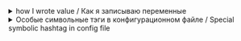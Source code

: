 <d>
      <details>
            <summary> how I wrote value / Как я записываю переменные </summary>

RUS           
==
            
```html
<пример> - сам пример не содержит знаков <>
```    
Например:
```html
      mysql -u <mysql_пользователь> -p -d <mysql_БД> < <пример>.sql
```
выглядит как:
```vim
      mysql -u root -p -d inno_DB < inno.sql
```
если пример в шаблоне будет в знаках
```python
<> , то экранирую между знаками долларов $....$
```
Например:
```python
      $<пример>$
```

**[OPTIONS]** содержит болле чем одну команду или ключ

ENG
==

```html
<example> - looks likke example without characters <>
``` 
 For example:
 ```html
      mysql -u <mysql_user> -p -d <mysql_database> < <example>.sql
```
looks like:
```vim
      mysql -u root -p -d inno_DB < inno.sql
```
if example have symbols character
```python
<> then i will to escape between dollars character $....$
```
 For example:
```python
      $<example>$
```

**[OPTIONS]** contains more then one command or special key

</details>
</d>

<d>
      <details>
            <summary> Особые символьные тэги в конфигурационном файле /
                      Special symbolic hashtag in config file 
            </summary>
            

 
